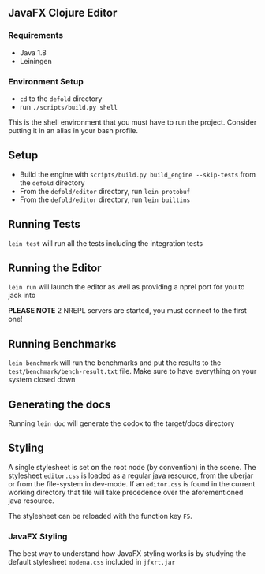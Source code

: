 ## JavaFX Clojure Editor

### Requirements
* Java 1.8
* Leiningen

### Environment Setup
* `cd` to the `defold` directory
* run `./scripts/build.py shell`

This is the shell environment that you must have to run the project.
Consider putting it in an alias in your bash profile.

## Setup
* Build the engine with `scripts/build.py build_engine --skip-tests`
  from the `defold` directory
* From the `defold/editor` directory, run `lein protobuf`
* From the `defold/editor` directory, run `lein builtins`

## Running Tests
`lein test` will run all the tests including the integration tests

## Running the Editor
`lein run` will launch the editor as well as providing a nprel port
for you to jack into

**PLEASE NOTE** 2 NREPL servers are started, you must connect to the first one!

## Running Benchmarks
`lein benchmark` will run the benchmarks and put the results to the
`test/benchmark/bench-result.txt` file. Make sure to have everything
on your system closed down

## Generating the docs
Running `lein doc` will generate the codox to the target/docs directory

## Styling
A single stylesheet is set on the root node (by convention) in the scene. The stylesheet `editor.css` is loaded as a regular java resource, from the uberjar or from the file-system in dev-mode. If an `editor.css` is found in the current working directory that file will take precedence over the aforementioned java resource.

The stylesheet can be reloaded with the function key `F5`.

### JavaFX Styling
The best way to understand how JavaFX styling works is by studying the default stylesheet `modena.css` included in `jfxrt.jar`
